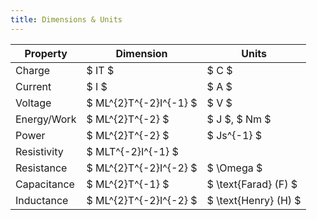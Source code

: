 ```yaml
---
title: Dimensions & Units
---
```


| Property    | Dimension              | Units                |
| ----------- | ---------------------- | -------------------- |
| Charge      | $ IT $                 | $ C $                |
| Current     | $ I $                  | $ A $                |
| Voltage     | $ ML^{2}T^{-2}I^{-1} $ | $ V $                |
| Energy/Work | $ ML^{2}T^{-2} $       | $ J $, $ Nm $        |
| Power       | $ ML^{2}T^{-2} $       | $ Js^{-1} $          |
| Resistivity | $ MLT^{-2}I^{-1} $     |                      |
| Resistance  | $ ML^{2}T^{-2}I^{-2} $ | $ \Omega $           |
| Capacitance | $ ML^{2}T^{-1} $       | $ \text{Farad} (F) $ |
| Inductance  | $ ML^{2}T^{-2}I^{-2} $ | $ \text{Henry} (H) $ |
